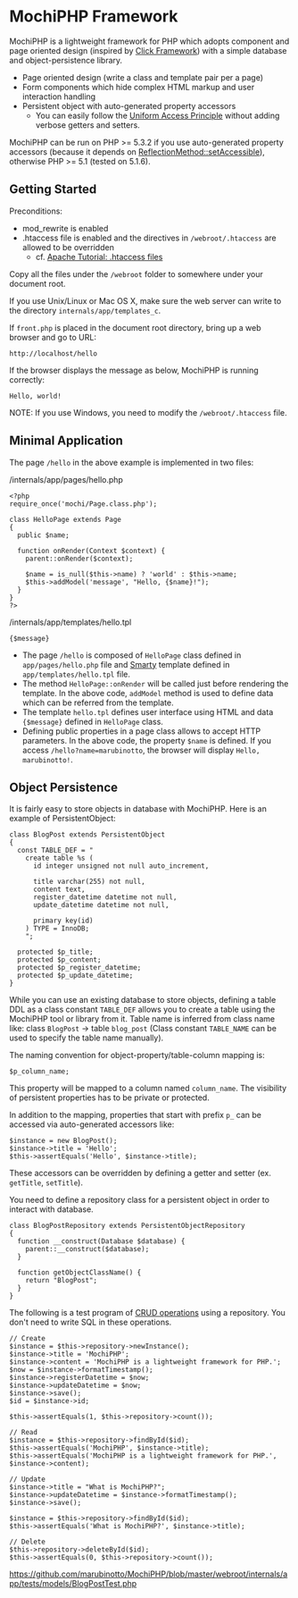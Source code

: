 MochiPHP Framework
==================

MochiPHP is a lightweight framework for PHP which adopts component and 
page oriented design (inspired by [Click Framework](http://click.apache.org/)) 
with a simple database and object-persistence library.

* Page oriented design (write a class and template pair per a page)
* Form components which hide complex HTML markup and user interaction handling
* Persistent object with auto-generated property accessors
   * You can easily follow the [Uniform Access Principle](http://martinfowler.com/bliki/UniformAccessPrinciple.html) without adding verbose getters and setters.

MochiPHP can be run on PHP >= 5.3.2 if you use auto-generated property accessors 
(because it depends on [ReflectionMethod::setAccessible](http://jp.php.net/manual/en/reflectionmethod.setaccessible.php)), 
otherwise PHP >= 5.1 (tested on 5.1.6).

Getting Started
---------------

Preconditions:

* mod_rewrite is enabled
* .htaccess file is enabled and the directives in `/webroot/.htaccess` are allowed to be overridden
   * cf. [Apache Tutorial: .htaccess files](http://httpd.apache.org/docs/2.2/howto/htaccess.html)

Copy all the files under the `/webroot` folder to somewhere under your document root.

If you use Unix/Linux or Mac OS X, make sure the web server can write to the directory
`internals/app/templates_c`.

If `front.php` is placed in the document root directory, bring up a web browser and go to URL:

    http://localhost/hello
    
If the browser displays the message as below, MochiPHP is running correctly:

    Hello, world!

NOTE: If you use Windows, you need to modify the `/webroot/.htaccess` file.

Minimal Application
-------------------

The page `/hello` in the above example is implemented in two files:

/internals/app/pages/hello.php

	<?php
	require_once('mochi/Page.class.php');
	
	class HelloPage extends Page
	{
	  public $name;
	  
	  function onRender(Context $context) {
	    parent::onRender($context);
	    
	    $name = is_null($this->name) ? 'world' : $this->name;
	    $this->addModel('message', "Hello, {$name}!");
	  }
	}
	?>


/internals/app/templates/hello.tpl

	{$message}

* The page `/hello` is composed of `HelloPage` class defined in `app/pages/hello.php` file and [Smarty](http://www.smarty.net/) template defined in `app/templates/hello.tpl` file.
* The method `HelloPage::onRender` will be called just before rendering the template. In the above code, `addModel` method is used to define data which can be referred from the template.
* The template `hello.tpl` defines user interface using HTML and data `{$message}` defined in `HelloPage` class.
* Defining public properties in a page class allows to accept HTTP parameters. In the above code, the property `$name` is defined. If you access `/hello?name=marubinotto`, the browser will display `Hello, marubinotto!`.

Object Persistence
------------------

It is fairly easy to store objects in database with MochiPHP. Here is an example of PersistentObject:

	class BlogPost extends PersistentObject
	{
	  const TABLE_DEF = "
	    create table %s (
	      id integer unsigned not null auto_increment,
	    
	      title varchar(255) not null,
	      content text,
	      register_datetime datetime not null,
	      update_datetime datetime not null,
	      
	      primary key(id)
	    ) TYPE = InnoDB;
	    ";
	
	  protected $p_title;
	  protected $p_content;
	  protected $p_register_datetime;
	  protected $p_update_datetime;
	}

While you can use an existing database to store objects, 
defining a table DDL as a class constant `TABLE_DEF` allows
you to create a table using the MochiPHP tool or library from it. 
Table name is inferred from class name like: class `BlogPost` → table `blog_post` 
(Class constant `TABLE_NAME` can be used to specify the table name manually).

The naming convention for object-property/table-column mapping is:

	$p_column_name;

This property will be mapped to a column named `column_name`. 
The visibility of persistent properties has to be private or protected.

In addition to the mapping, properties that start with prefix `p_` can be 
accessed via auto-generated accessors like:

	$instance = new BlogPost();
	$instance->title = 'Hello';
	$this->assertEquals('Hello', $instance->title);

These accessors can be overridden by defining a getter and setter (ex. `getTitle`, `setTitle`).

You need to define a repository class for a persistent object in order to interact with database.
 
	class BlogPostRepository extends PersistentObjectRepository
	{
	  function __construct(Database $database) {
	    parent::__construct($database);
	  }
	  
	  function getObjectClassName() {
	    return "BlogPost";
	  }
	}

The following is a test program of [CRUD operations](http://en.wikipedia.org/wiki/Create,_read,_update_and_delete) using a repository. You don't need to write SQL in these operations.

	// Create
	$instance = $this->repository->newInstance();
	$instance->title = 'MochiPHP';
	$instance->content = 'MochiPHP is a lightweight framework for PHP.';
	$now = $instance->formatTimestamp();
	$instance->registerDatetime = $now;
	$instance->updateDatetime = $now;
	$instance->save();
	$id = $instance->id;
	
	$this->assertEquals(1, $this->repository->count());
	
	// Read
	$instance = $this->repository->findById($id);
	$this->assertEquals('MochiPHP', $instance->title);
	$this->assertEquals('MochiPHP is a lightweight framework for PHP.', $instance->content);
	
	// Update
	$instance->title = "What is MochiPHP?";
	$instance->updateDatetime = $instance->formatTimestamp();
	$instance->save();
	
	$instance = $this->repository->findById($id);
	$this->assertEquals('What is MochiPHP?', $instance->title);
	
	// Delete
	$this->repository->deleteById($id);
	$this->assertEquals(0, $this->repository->count());

https://github.com/marubinotto/MochiPHP/blob/master/webroot/internals/app/tests/models/BlogPostTest.php




